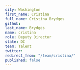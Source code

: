 ```yaml
---
city: Washington
first_name: Cristina
full_name: Cristina Brydges
github: 
last_name: Brydges
name: cristina
role: Deputy Director
state: DC
team: Talent
twitter: 
redirect_from: "/team/cristina/"
published: false
---
```


